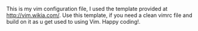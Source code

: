 This is my vim configuration file, I used the template provided at http://vim.wikia.com/.
Use this template, if you need a clean vimrc file and build on it as u get used to using 
Vim. Happy coding!.
